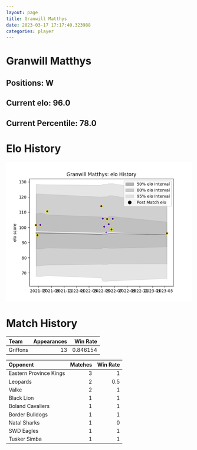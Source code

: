 ```yaml
---  
layout: page  
title: Granwill Matthys  
date: 2023-03-17 17:17:40.323988  
categories: player  
---
```

# Granwill Matthys

## Positions: W

## Current elo: 96.0

## Current Percentile: 78.0

# Elo History


![elo history](history_GranwillMatthys.png)
# Match History


| Team     |   Appearances |   Win Rate |
|:---------|--------------:|-----------:|
| Griffons |            13 |   0.846154 |

| Opponent               |   Matches |   Win Rate |
|:-----------------------|----------:|-----------:|
| Eastern Province Kings |         3 |        1   |
| Leopards               |         2 |        0.5 |
| Valke                  |         2 |        1   |
| Black Lion             |         1 |        1   |
| Boland Cavaliers       |         1 |        1   |
| Border Bulldogs        |         1 |        1   |
| Natal Sharks           |         1 |        0   |
| SWD Eagles             |         1 |        1   |
| Tusker Simba           |         1 |        1   |
